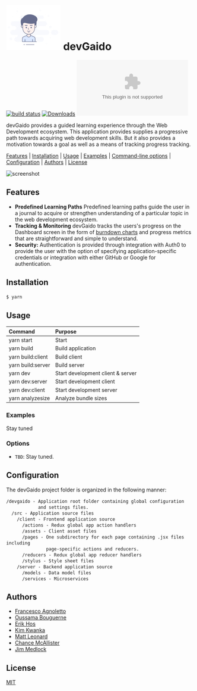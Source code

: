 # [![devGaido version][devgaido-image]][devgaido-url] devGaido

[![build status][travis-image]][travis-url]
[![Downloads][downloads-image]][downloads-url]
[![js-standard-style][standard-image]][standard-url]

devGaido provides a guided learning experience through the Web Development 
ecosystem. This application provides supplies a progressive path towards 
acquiring web development skills. But it also provides a motivation towards a
goal as well as a means of tracking progress tracking.

[Features](#features) | [Installation](#installation) | [Usage](#usage) | [Examples](#examples) | [Command-line options](#options) | [Configuration](#configuration) | [Authors](#authors) |
[License](#license)

![screenshot]()

## Features

 - **Predefined Learning Paths** Predefined learning paths guide the user in
 a journal to acquire or strengthen understanding of a particular topic in
 the web development ecosystem.
 - **Tracking & Monitoring** devGaido tracks the users's progress on the 
 Dashboard screen in the form of 
 [burndown charts](https://en.wikipedia.org/wiki/Burn_down_chart) 
 and progress metrics that are straightforward and simple to understand.
 - **Security:** Authentication is provided through integration with Auth0 to 
 provide the user with the option of specifying application-specific 
 credentials or integration with either GitHub or Google for authentication.

## Installation

```bash
$ yarn
```

## Usage

| Command           | Purpose                           |
|:------------------|:----------------------------------|
| yarn start        | Start                             |
| yarn build        | Build application                 |
| yarn build:client | Build client                      |
| yarn build:server | Build server                      |
| yarn dev          | Start development client & server |
| yarn dev:server   | Start development client          |
| yarn dev:client   | Start development server          |
| yarn analyzesize  | Analyze bundle sizes              |

### Examples

Stay tuned

### Options

 - `TBD`: Stay tuned.

## Configuration

The devGaido project folder is organized in the following manner:

```
/devgaido - Application root folder containing global configuration
            and settings files.
  /src - Application source files
    /client - Frontend application source
      /actions - Redux global app action handlers
      /assets - Client asset files
      /pages - One subdirectory for each page containing .jsx files including 
               page-specific actions and reducers.
      /reducers - Redux global app reducer handlers
      /stylus - Style sheet files
    /server - Backend application source
      /models - Data model files
      /services - Microservices
```

## Authors

- [Francesco Agnoletto](https://github.com/kornil)
- [Oussama Bouguerne](https://github.com/codejunky)
- [Erik Hos](https://github.com/mrhos)
- [Kim Kwanka](https://github.com/kimkwanka)
- [Matt Leonard](https://github.com/matty22)
- [Chance McAllister](https://github.com/tropicalchancer)
- [Jim Medlock](https://github.com/jdmedlock)

## License

[MIT](https://tldrlegal.com/license/mit-license)

[devgaido-image]: https://github.com/Chingu-cohorts/devgaido/blob/development/src/client/assets/img/example.jpg?raw=true
[devgaido-url]: https://github.com/Chingu-cohorts/devgaido
[travis-image]: https://img.shields.io/travis/yoshuawuyts/vmd/master.svg?style=flat-square
[travis-url]: https://travis-ci.org/yoshuawuyts/vmd
[downloads-image]: https://github.com/paulrobertlloyd/socialmediaicons/blob/master/github-32x32.png?raw=true
[downloads-url]: https://github.com/Chingu-cohorts/devgaido
[standard-image]: https://github-media-downloads.s3.amazonaws.com/GitHub-Logos.zip
[standard-url]: https://github.com/feross/standard
[emoji-cheat-sheet]: http://www.emoji-cheat-sheet.com/